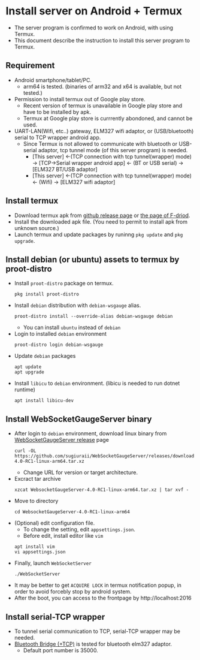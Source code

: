 # Install server on Android + Termux
* The server program is confirmed to work on Android, with using Termux.
* This document describe the instruction to install this server program to Termux.

## Requirement
* Android smartphone/tablet/PC.
    * arm64 is tested. (binaries of arm32 and x64 is available, but not tested.)
* Permission to install termux out of Google play store.
    * Recent version of termux is unavailable in Google play store and have to be installed by apk.
    * Termux at Google play store is currrently abondoned, and cannot be used.
* UART-LAN(Wifi, etc..) gateway, ELM327 wifi adaptor, or (USB/bluetooth) serial to TCP wrapper android app.
    * Since Termux is not allowed to communicate with bluetooth or USB-serial adaptor, tcp tunnel mode (of this server program) is needed.
        * [This server] <-(TCP connection with tcp tunnel(wrapper) mode) -> [TCP->Serial wrapper android app] <- (BT or USB serial) -> [ELM327 BT/USB adaptor]
        * [This server] <-(TCP connection with tcp tunnel(wrapper) mode) <- (Wifi) -> [ELM327 wifi adaptor]

## Install termux
* Download termux apk from [github release page](https://github.com/termux/termux-app/releases) or [the page of F-driod](https://f-droid.org/packages/com.termux/).
* Install the downloaded apk file. (You need to permit to install apk from unknown source.)
* Launch termux and update packages by runinng `pkg update` and `pkg upgrade`.

## Install debian (or ubuntu) assets to termux by proot-distro
* Install `proot-distro` package on termux.
    ```
    pkg install proot-distro
    ```
* Install `debian` distribution with `debian-wsgauge` alias.
    ```
    proot-distro install --override-alias debian-wsgauge debian
    ```
    * You can install `ubuntu` instead of `debian`
* Login to installed `debian` environment
    ```
    proot-distro login debian-wsgauge
    ```
* Update `debian` packages
    ```
    apt update
    apt upgrade
    ```
* Install `libicu` to `debian` environment. (libicu is needed to run dotnet runtime)
    ```
    apt install libicu-dev
    ```

## Install WebSocketGaugeServer binary
* After login to `debian` environment, download linux binary from [WebSocketGaugeServer release](https://github.com/sugiuraii/WebSocketGaugeServer/releases) page
    ```
    curl -OL https://github.com/sugiuraii/WebSocketGaugeServer/releases/download/4.0%2FRC1/WebsocketGaugeServer-4.0-RC1-linux-arm64.tar.xz
    ```
    * Change URL for version or target architecture.
* Excract tar archive
    ```
    xzcat WebsocketGaugeServer-4.0-RC1-linux-arm64.tar.xz | tar xvf -
    ```
* Move to directory
    ```
    cd WebsocketGaugeServer-4.0-RC1-linux-arm64
    ```
* (Optional) edit configuration file.
    * To change the setting, edit `appsettings.json`.
    * Before edit, install editor like `vim`
    ```
    apt install vim
    vi appsettings.json
    ```
* Finally, launch `WebSocketServer`
    ```
    ./WebSocketServer
    ```
* It may be better to get `ACQUIRE LOCK` in termux notification popup, in order to avoid forcebly stop by android system.
* After the boot, you can access to the frontpage by http://localhost:2016
## Install serial-TCP wrapper
* To tunnel serial communication to TCP, serial-TCP wrapper may be needed. 
* [Bluetooth Bridge (+TCP)](https://play.google.com/store/apps/details?id=masar.bb) is tested for bluetooth elm327 adaptor.
    * Default port number is 35000.
